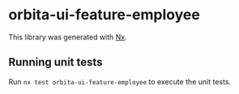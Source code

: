 # orbita-ui-feature-employee

This library was generated with [Nx](https://nx.dev).

## Running unit tests

Run `nx test orbita-ui-feature-employee` to execute the unit tests.
